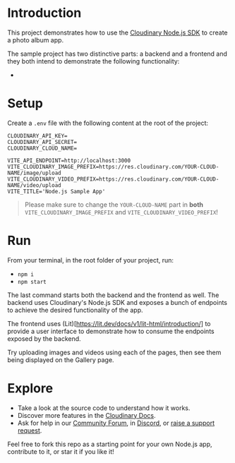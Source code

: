 # Introduction

This project demonstrates how to use the [Cloudinary Node.js SDK](https://cloudinary.com/documentation/node_integration) to create a photo album app.

The sample project has two distinctive parts: a backend and a frontend and they both intend to demonstrate the following functionality:

-

# Setup

Create a `.env` file with the following content at the root of the project:

```
CLOUDINARY_API_KEY=
CLOUDINARY_API_SECRET=
CLOUDINARY_CLOUD_NAME=

VITE_API_ENDPOINT=http://localhost:3000
VITE_CLOUDINARY_IMAGE_PREFIX=https://res.cloudinary.com/YOUR-CLOUD-NAME/image/upload
VITE_CLOUDINARY_VIDEO_PREFIX=https://res.cloudinary.com/YOUR-CLOUD-NAME/video/upload
VITE_TITLE='Node.js Sample App'
```

> Please make sure to change the `YOUR-CLOUD-NAME` part in **both** `VITE_CLOUDINARY_IMAGE_PREFIX` and `VITE_CLOUDINARY_VIDEO_PREFIX`!

# Run

From your terminal, in the root folder of your project, run:

- `npm i`
- `npm start`

The last command starts both the backend and the frontend as well. The backend uses Cloudinary's Node.js SDK and exposes a bunch of endpoints to achieve the desired functionality of the app.

The frontend uses (Lit)[https://lit.dev/docs/v1/lit-html/introduction/] to provide a user interface to demonstrate how to consume the endpoints exposed by the backend.

Try uploading images and videos using each of the pages, then see them being displayed on the Gallery page.

# Explore

- Take a look at the source code to understand how it works.
- Discover more features in the [Cloudinary Docs](https://cloudinary.com/documentation).
- Ask for help in our [Community Forum](https://community.cloudinary.com/), in [Discord](https://discord.gg/Cloudinary), or [raise a support request](https://support.cloudinary.com/hc/en-us/requests/new).

Feel free to fork this repo as a starting point for your own Node.js app, contribute to it, or star it if you like it!
